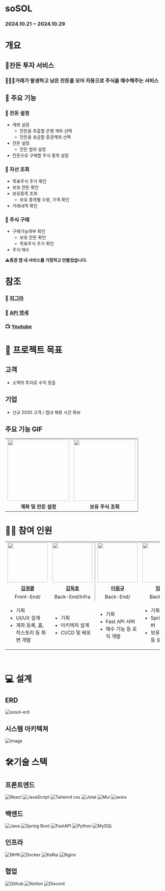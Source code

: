 # soSOL
### 2024.10.21 ~ 2024.10.29

# 개요

<h2><b>🥇잔돈 투자 서비스</b></h2>

### 🧑‍🤝‍🧑거래가 발생하고 남은 잔돈을 모아 자동으로 주식을 매수해주는 서비스

## 📱 주요 기능
### 👛 잔돈 설정
- 계좌 설정
  - 잔돈을 추출할 은행 계좌 선택
  - 잔돈을 송금할 증권계좌 선택
- 잔돈 설정
  - 잔돈 범위 설정
- 잔돈으로 구매할 주식 종목 설정

### 📰 자산 조회
- 목표주식 주가 확인 
- 보유 잔돈 확인
- 보유종목 조회
  - 보유 종목별 수량, 가격 확인
- 거래내역 확인

### 💸 주식 구매
- 구매가능여부 확인
  - 보유 잔돈 확인
  - 목표주식 주가 확인 
- 주식 매수

<b>⚠️증권 앱 내 서비스를 가정하고 만들었습니다. </b>

# 참조
<!-- 노션 확인 후 추가 -->
### 🎨 [피그마](https://www.figma.com/design/Gfzu4nOf8rTSqXSeSwzttP/%EC%9E%94%EB%8F%88%EC%A3%BC%EC%8B%9D?node-id=2-2&node-type=canvas&t=UUgAqTGni8FZvwk8-0)
### 🍔 [API 명세](https://poised-mandible-7e9.notion.site/API-127886d2ad52800c8a86c3305af348d8)
### 📺 [Youtube](https://youtu.be/yBw3qtaF5Es)


# 👑 프로젝트 목표
## 고객
- 소액의 투자로 수익 창출

## 기업
- 신규 2030 고객 / 앱내 체류 시간 확보


## 주요 기능 GIF
<table style="border: 0.5 solid gray">
 <tr>
    <td align="center"><img src="https://github.com/user-attachments/assets/70672347-8fff-4514-9331-4a1fcf6d5c58" width="200px" alt=""></td>
    <td align="center" style="border-right : 0.5px solid gray"><img src="https://github.com/user-attachments/assets/2a9e5c48-c764-4749-876a-9a27a08943c4" width="200px" alt=""></td>

  </tr>
  
  <tr>
    <td align="center"><b>계좌 및 잔돈 설정</b></td>
    <td align="center"style="border-right : 0.5px solid gray"><b>보유 주식 조회</b></td>
  </tr>

</table>



 # 👋🏻 참여 인원
<table style="border: 0.5 solid gray">
 <tr>
    <td align="center"><a href="https://github.com/KimRiun"><img src="https://avatars.githubusercontent.com/u/56223389?v=4" width="130px;" alt=""></td>
    <td align="center" style="border-right : 0.5px solid gray"><a href="https://github.com/subsub97"><img src="https://avatars.githubusercontent.com/u/100784510?v=4" width="130px;" alt=""></td>
    <td align="center"><a href="https://github.com/OneK-2"><img src="https://avatars.githubusercontent.com/u/85729858?v=4" width="130px;" alt=""></td>
    <td align="center" style="border-right : 0.5px solid gray"><a href="https://github.com/LimSeHyeon"><img src="https://avatars.githubusercontent.com/u/116863184?v=4" width="130px;" alt=""></td>

  </tr>
  
  <tr>
    <td align="center"><a href="https://github.com/KimRiun"><b>김경륜</b></td>
    <td align="center"style="border-right : 0.5px solid gray"><a href="https://github.com/subsub97" ><b>김득호</b></td>
    <td align="center"><a href="https://github.com/OneK-2"><b>이원규</b></td>
    <td align="center"style="border-right : 0.5px solid gray"><a href="https://github.com/LimSeHyeon" ><b>임세현</b></td>
  </tr>

  <tr>
    <td align="center">Front-End/</td>
    <td align="center" style="border-right : 0.5px solid gray">Back-End/Infra</td>
    <td align="center">Back-End/</td>
    <td align="center" style="border-right : 0.5px solid gray">Back-End/</td>
  </tr>

  <tr>
    <td><ul>
      <li>기획</li>
      <li>UI/UX 설계</li>
      <li>계좌 등록, 홈, 히스토리 등 화면 개발</li>
    </ul></td>
    <td><ul>
      <li>기획</li>
      <li>아키텍처 설계</li>
      <li>CI/CD 및 배포</li>
    </ul></td>
    <td><ul>
      <li>기획</li>
      <li>Fast API 서버</li>
      <li>매수 기능 등 로직 개발</li>
    </ul></td>
    <td><ul>
      <li>기획</li>
      <li>Springboot 서버</li>
      <li>보유 종목 조회 등 로직 개발</li>
    </ul></td>
  </tr>
  
</table>

<br/>

# 💻 설계
## ERD
![sosol-erd](https://github.com/user-attachments/assets/57f23d89-814e-4ffb-9dc3-31ba9dd0efe8)


## 시스템 아키텍쳐
![image](https://github.com/user-attachments/assets/3a0e95d1-1644-49fb-9cc0-0102d62c5182)

# 🛠기술 스택
## 프론트엔드
![React](https://img.shields.io/badge/react-61DAFB?style=for-the-badge&logo=react&logoColor=white)
![JavaScript](https://img.shields.io/badge/java_script-F7DF1E?style=for-the-badge&logo=javascript&logoColor=white)
![Tailwind css](https://img.shields.io/badge/tailwind_css-06B6D4?style=for-the-badge&logo=tailwindcss&logoColor=white)
![Jotai](https://img.shields.io/badge/jotai-6E6E6E?style=for-the-badge&logo=jotai&logoColor=white)
![Mui](https://img.shields.io/badge/mui-2E64FE?style=for-the-badge&logo=mui&logoColor=white)
![axios](https://img.shields.io/badge/axios-0B6138?style=for-the-badge&logo=axios&logoColor=white)

## 백엔드
![Java](https://img.shields.io/badge/java-0431B4?style=for-the-badge&logo=openjdk&logoColor=white)
![Spring Boot](https://img.shields.io/badge/spring_boot-6DB33F?style=for-the-badge&logo=springboot&logoColor=white)
![FastAPI](https://img.shields.io/badge/fastapi-0B6138?style=for-the-badge&logo=fastapi&logoColor=white)
![Python](https://img.shields.io/badge/python-0174DF?style=for-the-badge&logo=python&logoColor=white)
![MySQL](https://img.shields.io/badge/mysql-4479A1?style=for-the-badge&logo=mysql&logoColor=white)


## 인프라
![NHN](https://img.shields.io/badge/nhn-3465DF?style=for-the-badge&logo=icloud&logoColor=white)
![Docker](https://img.shields.io/badge/docker-08088A?style=for-the-badge&logo=docker&logoColor=white)
![Kafka](https://img.shields.io/badge/kafka-8904B1?style=for-the-badge&logo=apachekafka&logoColor=white)
![Nginx](https://img.shields.io/badge/nginx-0B6138?style=for-the-badge&logo=nginx&logoColor=white)


## 협업
![Github](https://img.shields.io/badge/github-181717?style=for-the-badge&logo=github&logoColor=white)
![Notion](https://img.shields.io/badge/notion-FFFFFF?style=for-the-badge&logo=notion&logoColor=black)
![Discord](https://img.shields.io/badge/discord-5865F2?style=for-the-badge&logo=discord&logoColor=white)


<br/>

